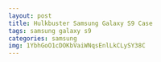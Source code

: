 ```yaml
---
layout: post
title: Hulkbuster Samsung Galaxy S9 Case
tags: samsung galaxy s9
categories: samsung
img: 1YbhGoO1cDOKbVaiWNqsEnlLkCLySY38C
---
```

